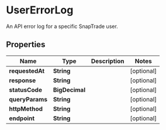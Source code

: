 

# UserErrorLog

An API error log for a specific SnapTrade user.

## Properties

| Name | Type | Description | Notes |
|------------ | ------------- | ------------- | -------------|
|**requestedAt** | **String** |  |  [optional] |
|**response** | **String** |  |  [optional] |
|**statusCode** | **BigDecimal** |  |  [optional] |
|**queryParams** | **String** |  |  [optional] |
|**httpMethod** | **String** |  |  [optional] |
|**endpoint** | **String** |  |  [optional] |



